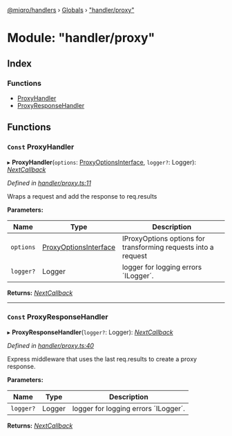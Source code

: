 [@miqro/handlers](../README.md) › [Globals](../globals.md) › ["handler/proxy"](_handler_proxy_.md)

# Module: "handler/proxy"

## Index

### Functions

* [ProxyHandler](_handler_proxy_.md#const-proxyhandler)
* [ProxyResponseHandler](_handler_proxy_.md#const-proxyresponsehandler)

## Functions

### `Const` ProxyHandler

▸ **ProxyHandler**(`options`: [ProxyOptionsInterface](../interfaces/_handler_common_proxyutils_.proxyoptionsinterface.md), `logger?`: Logger): *[NextCallback](_handler_common_index_.md#nextcallback)*

*Defined in [handler/proxy.ts:11](https://github.com/claukers/miqro-express/blob/e61598b/src/handler/proxy.ts#L11)*

Wraps a request and add the response to req.results

**Parameters:**

Name | Type | Description |
------ | ------ | ------ |
`options` | [ProxyOptionsInterface](../interfaces/_handler_common_proxyutils_.proxyoptionsinterface.md) | IProxyOptions options for transforming requests into a request |
`logger?` | Logger | logger for logging errors ´ILogger´.  |

**Returns:** *[NextCallback](_handler_common_index_.md#nextcallback)*

___

### `Const` ProxyResponseHandler

▸ **ProxyResponseHandler**(`logger?`: Logger): *[NextCallback](_handler_common_index_.md#nextcallback)*

*Defined in [handler/proxy.ts:40](https://github.com/claukers/miqro-express/blob/e61598b/src/handler/proxy.ts#L40)*

Express middleware that uses the last req.results to create a proxy response.

**Parameters:**

Name | Type | Description |
------ | ------ | ------ |
`logger?` | Logger | logger for logging errors ´ILogger´.  |

**Returns:** *[NextCallback](_handler_common_index_.md#nextcallback)*
